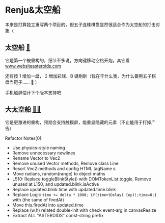 # Renju&太空船

本来是打算独立重写两个项目的，但五子连珠棋盘显然很适合作为太空船的打击对象（

## 太空船 [👾](spaceship.html)

它是第一个被重构的，细节不多说，方向键移动空格开炮，其它看 www.websiteasteroids.com

还有按 1 增加一盘， 2 增加彩球、B 键刷新（我在干什么我，为什么要用五子棋盘当靶子…… 🤪 ）

手机触屏估计下个版本支持吧

## 大太空船 [👾👾](spaceship.html?spaceship.js)

它是更激进的重构，预期会支持触摸屏，能重显隐藏的元素（不止能用于打掉广告）

Refactor Notes[0]:
- Use physics-style naming
- Remove unnecessary newlines
- Rename Vector to Vec2
- Remove unused Vector methods, Remove class Line
- Resort Vec2 methods and config HTML tagName s
- Move radians, random(range) to object maths
- L510: Replace toggleBlinkStyle() with DOMTokenList.toggle, Remove unused at L150, and updated.blink.isActive
- Replace updated.blink.time with updated.time.blink
- Replace Logic `time += delta * 1000; if(time>tDelay) {op();time=0;}` with (the same of firedAt)
- Move this.firedAt into updated.time
- Replace (w,h) related double-init with check event-arg in canvasResize
- Extract ALL "ASTEROIDS" const-string prefix
